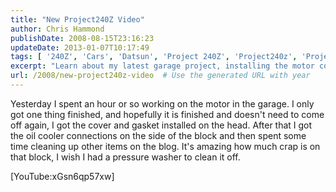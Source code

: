 ```yaml
---
title: "New Project240Z Video"
author: Chris Hammond
publishDate: 2008-08-15T23:16:23
updateDate: 2013-01-07T10:17:49
tags: [ '240Z', 'Cars', 'Datsun', 'Project 240Z', 'Project240z', 'Project240Zcom', 'Video', 'Videos' ]
excerpt: "Learn about my latest garage project, installing the motor cover and gasket on the head, along with oil cooler connections. Watch the progress here!"
url: /2008/new-project240z-video  # Use the generated URL with year
---
```

<p>Yesterday I spent an hour or so working on the motor in the garage. I only got one thing finished, and hopefully it is finished and doesn't need to come off again, I got the cover and gasket installed on the head. After that I got the oil cooler connections on the side of the block and then spent some time cleaning up other items on the blog. It's amazing how much crap is on that&#160;block, I wish I had a pressure washer to clean it off.</p> <p>[YouTube:xGsn6qp57xw]</p> <p>&#160;</p>


